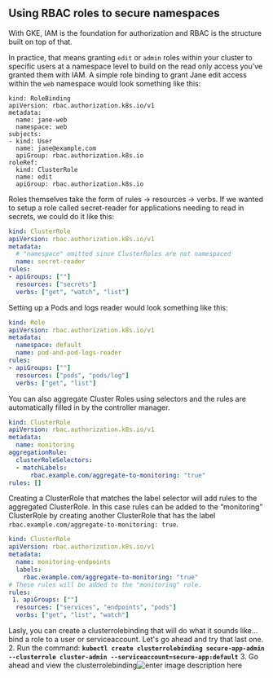 ## Using RBAC roles to secure namespaces

With GKE, IAM is the foundation for authorization and RBAC is the structure built on top of that.

In practice, that means granting  `edit`  or  `admin`  roles within your cluster to specific users at a namespace level to build on the read only access you’ve granted them with IAM. A simple role binding to grant Jane edit access within the  `web`  namespace would look something like this:

```
kind: RoleBinding
apiVersion: rbac.authorization.k8s.io/v1
metadata:
  name: jane-web
  namespace: web
subjects:
- kind: User 
  name: jane@example.com  
  apiGroup: rbac.authorization.k8s.io
roleRef:
  kind: ClusterRole
  name: edit
  apiGroup: rbac.authorization.k8s.io
```
Roles themselves take the form of rules -> resources -> verbs. If we wanted to setup a role called secret-reader for applications needing to read in secrets, we could do it like this:
```yaml
kind: ClusterRole
apiVersion: rbac.authorization.k8s.io/v1
metadata:
  # "namespace" omitted since ClusterRoles are not namespaced
  name: secret-reader
rules:
- apiGroups: [""]
  resources: ["secrets"]
  verbs: ["get", "watch", "list"]
```
Setting up a Pods and logs reader would look something like this:
```yaml
kind: Role
apiVersion: rbac.authorization.k8s.io/v1
metadata:
  namespace: default
  name: pod-and-pod-logs-reader
rules:
- apiGroups: [""]
  resources: ["pods", "pods/log"]
  verbs: ["get", "list"]
```
You can also aggregate Cluster Roles using selectors and the rules are automatically filled in by the controller manager.
```yaml
kind: ClusterRole
apiVersion: rbac.authorization.k8s.io/v1
metadata:
  name: monitoring
aggregationRule:
  clusterRoleSelectors:
  - matchLabels:
      rbac.example.com/aggregate-to-monitoring: "true"
rules: []
```
Creating a ClusterRole that matches the label selector will add rules to the aggregated ClusterRole. In this case rules can be added to the “monitoring” ClusterRole by creating another ClusterRole that has the label  `rbac.example.com/aggregate-to-monitoring: true`.

```yaml
kind: ClusterRole
apiVersion: rbac.authorization.k8s.io/v1
metadata:
  name: monitoring-endpoints
  labels:
    rbac.example.com/aggregate-to-monitoring: "true"
# These rules will be added to the "monitoring" role.
rules:
 1. apiGroups: [""]
  resources: ["services", "endpoints", "pods"]
  verbs: ["get", "list", "watch"]
```
Lasly, you can create a clusterrolebinding that will do what it sounds like... bind a role to a user or serviceaccount. Let's go ahead and try that last one.
 2. Run the command: **`kubectl create clusterrolebinding secure-app-admin --clusterrole cluster-admin --serviceaccount=secure-app:default`**
 3. Go ahead and view the clusterrolebinding![enter image description here](https://github.com/Burwood/containers101/raw/master/kubernetes_lab/images/kubectl_view_clusterrolebinding.png)
